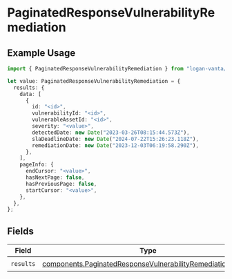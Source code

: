 # PaginatedResponseVulnerabilityRemediation

## Example Usage

```typescript
import { PaginatedResponseVulnerabilityRemediation } from "logan-vanta/models/components";

let value: PaginatedResponseVulnerabilityRemediation = {
  results: {
    data: [
      {
        id: "<id>",
        vulnerabilityId: "<id>",
        vulnerableAssetId: "<id>",
        severity: "<value>",
        detectedDate: new Date("2023-03-26T08:15:44.573Z"),
        slaDeadlineDate: new Date("2024-07-22T15:26:23.118Z"),
        remediationDate: new Date("2023-12-03T06:19:58.290Z"),
      },
    ],
    pageInfo: {
      endCursor: "<value>",
      hasNextPage: false,
      hasPreviousPage: false,
      startCursor: "<value>",
    },
  },
};
```

## Fields

| Field                                                                                                                                      | Type                                                                                                                                       | Required                                                                                                                                   | Description                                                                                                                                |
| ------------------------------------------------------------------------------------------------------------------------------------------ | ------------------------------------------------------------------------------------------------------------------------------------------ | ------------------------------------------------------------------------------------------------------------------------------------------ | ------------------------------------------------------------------------------------------------------------------------------------------ |
| `results`                                                                                                                                  | [components.PaginatedResponseVulnerabilityRemediationResults](../../models/components/paginatedresponsevulnerabilityremediationresults.md) | :heavy_check_mark:                                                                                                                         | N/A                                                                                                                                        |